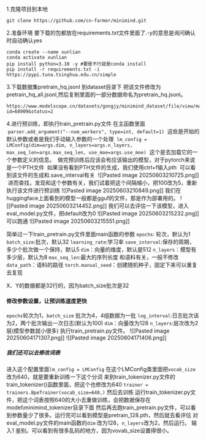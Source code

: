 1.克隆项目到本地
```
git clone https://github.com/cn-farmer/minimind.git
```
2.准备环境 要下载的包都放在requirements.txt文件里面了.-y的意思是询问确认时自动确认yes
```
conda create --name xunlian
conda activate xunlian
pip install python=3.10 -y #要是不行就是conda install
pip install -r requirements.txt -i https://pypi.tuna.tsinghua.edu.cn/simple
```
3.下载数据集pretrain_hq.jsonl 到dataset目录下
把该文件修改为pretrain_hq_all.jsonl,然后复制里面的一部分数据命名为pretrain_hq.jsonl。
```
https://www.modelscope.cn/datasets/gongjy/minimind_dataset/file/view/master/pretrain_hq.jsonl?id=68909&status=2
```
4.进行预训练，即执行train_pretrain.py文件
在主函数里面
 `parser.add_argument("--num_workers", type=int, default=1)`
 这些是开始的默认参数或者是我们手动输入参数的一个处理
 `lm_config = LMConfig(dim=args.dim, n_layers=args.n_layers, max_seq_len=args.max_seq_len, use_moe=args.use_moe)`
 这个是去加载它的一个参数定义的信息。
 做完预训练后应该会有应该输出的模型，对于pytorch来说是一个PTH文件
 如果没有看到PTH文件的生成，我们使用ctrl+f输入pth
 可以看到该文件的生成和.save_interval有关
 ![[Pasted image 20250603210725.png]]
 进而查找，发现和这个参数有关，我们试着把这个间隔缩小，把100改为5，重新执行该文件进行预训练
![[Pasted image 20250603210849.png]]
我们在huggingface上面看到的模型一般都是gguf的文件，那是作为部署用的。
![[Pasted image 20250603214452.png]]
我们可以去评估一下该模型，进入eval_model.py文件，把default改为0
![[Pasted image 20250603215232.png]]
可以跑通
![[Pasted image 20250603215551.png]]

简单过一下train_pretrain.py文件里面main函数的参数
`epochs`: 轮次，默认为1
`batch_size`:批次，默认32
`learning_rate`:学习率
`save_interval`:保存的周期，多少个批次做一个保持，默认5
`dim`：向量的维度，默认是512
`n_layers`：模型有多少层，默认为8
`max_seq_len`:最大的序列长度 和语料有关，一般不修改
`data_path`：语料的路径
`torch.manual_seed`：创建随机种子，固定下来可以重复去复现

X、Y的数据都是32行的，因为batch_size批次是32
#### 修改参数设置，让预训练速度更快
`epochs`轮次为1，`batch_size`  批次为4，4组数据为一批
`log_interval`:日志批次该为2，两个批次输出一次日志(默认为100)
`dim`：向量改为128     `n_layers`:层次改为2层(模型参数就小很多)
执行train_pretrain.py文件。
![[Pasted image 20250604171307.png]]
![[Pasted image 20250604171406.png]]
##### 我们还可以去修改词表
进入这个配置里面`lm_config = LMConfig` 在这个LMConfig类里面把`vocab_size` 改为640，就是要重新训练一下这个分词
来到train_tokenizer.py文件的train_tokenizer()函数里面，把这个也修改为640
`trainer = trainers.BpeTrainer(vocab_size=640,)`
然后去训练 运行train_tokenizer.py文件，把这个词表按照640的大小去重做训练，会把数据保存在model\minimind_tokenizer目录下面
然后再去跑train_pretrain.py文件，可以看到参数量少了很多。运行完可以看到模型是pretrain_128.pth，然后就去看评估
对eval_model.py文件的main函数的`dim` 改为128，`n_layers`改为2，然后运行。
输入1   鉴别。可以看到有很多乱码的地方，因为vovab_size设置得很小。